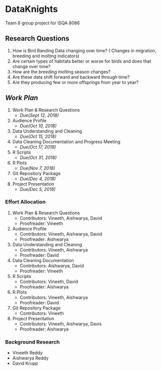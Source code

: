 # DataKnights
Team 6 group project for ISQA 8086

## Research Questions
1. How is Bird Banding Data changing over time? ( Changes in migration, breeding and molting indicators)
2. Are certain types of habitats better or worse for birds and does that change over time?
3. How are the breeding molting season changes? 
4. Are these data shift forward and backward through time? 
5. Are they producing few or more offsprings from year to year?



## _Work Plan_
1. Work Plan & Research Questions 
    * _Due(Sept 12, 2018)_
2. Audience Profile 
    * _Due(Oct 10, 2018)_                   
3. Data Understanding and Cleaning                    
    * _Due(Oct 15, 2018)_
4. Data Cleaning Documentation and Progress Meeting  
    * _Due(Oct 17, 2018)_
5. R Scripts                                        
    * _Due(Oct 31, 2018)_   
6. R Plots                                            
    * _Due(Nov 7, 2018)_
7. Git Repository Package
    * _Due(Dec 4, 2018)_
8. Project Presentation                               
    * _Due(Dec 5, 2018)_

### Effort Allocation
1. Work Plan & Research Questions
    * Contributors: Vineeth, Aishwarya, David
    * Proofreader: Vineeth
2. Audience Profile
    * Contributors: Vineeth, Aishwarya, David
    * Proofreader: Aishwarya
3. Data Understanding and Cleaning 
    * Contributors: Vineeth, Aishwarya
    * Proofreader: David
4. Data Cleaning Documentation
    * Contributors: Aishwarya, David
    * Proofreader: Vineeth
5. R Scripts
    * Contributors: Vineeth, David
    * Proofreader: Aishwarya
6.  R Plots
    * Contributors: Vineeth, Aishwarya
    * Proofreader: David
7. Git Repository Package
    * Contributors: Vineeth
8. Project Presentation    
    * Contributors: Vineeth, Aishwarya, Davis
    * Proofreader: Aishwarya
    
### Background Research
* Vineeth Reddy
* Aishwarya Reddy
* David Krupp
